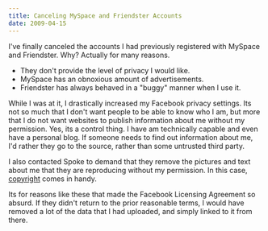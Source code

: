 ```yaml
---
title: Canceling MySpace and Friendster Accounts
date: 2009-04-15
---
```

I've finally canceled the accounts I had previously registered with MySpace and Friendster. Why? Actually for many reasons.

<ul><li>They don't provide the level of privacy I would like.</li><li>MySpace has an obnoxious amount of advertisements.</li><li>Friendster has always behaved in a "buggy" manner when I use it.</li></ul>While I was at it, I drastically increased my Facebook privacy settings. Its not so much that I don't want people to be able to know who I am, but more that I do not want websites to publish information about me without my permission. Yes, its a control thing. I have am technically capable and even have a personal blog. If someone needs to find out information about me, I'd rather they go to the source, rather than some untrusted third party.

I also contacted Spoke to demand that they remove the pictures and text about me that they are reproducing without my permission. In this case, <a href="http://www.informedlicensing.com/blog/copyright/">copyright</a> comes in handy.

Its for reasons like these that made the Facebook Licensing Agreement so absurd. If they didn't return to the prior reasonable terms, I would have removed a lot of the data that I had uploaded, and simply linked to it from there.

